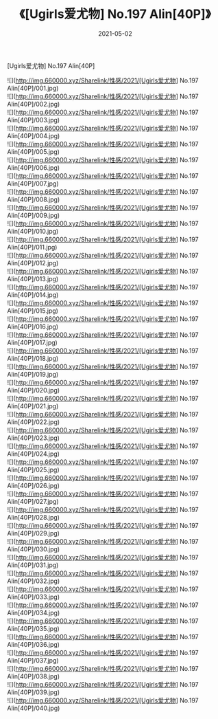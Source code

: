 ﻿---
layout: post
title:  《[Ugirls爱尤物] No.197 Alin[40P]》
date:   2021-05-02
img: http://img.660000.xyz/Sharelink/性感/2021/[Ugirls爱尤物] No.197 Alin[40P]/000.jpg
categories: [美女, 清纯, 唯美]
---

[Ugirls爱尤物] No.197 Alin[40P]

  ![](http://img.660000.xyz/Sharelink/性感/2021/[Ugirls爱尤物] No.197 Alin[40P]/001.jpg) <br> ![](http://img.660000.xyz/Sharelink/性感/2021/[Ugirls爱尤物] No.197 Alin[40P]/002.jpg) <br> ![](http://img.660000.xyz/Sharelink/性感/2021/[Ugirls爱尤物] No.197 Alin[40P]/003.jpg) <br> ![](http://img.660000.xyz/Sharelink/性感/2021/[Ugirls爱尤物] No.197 Alin[40P]/004.jpg) <br> ![](http://img.660000.xyz/Sharelink/性感/2021/[Ugirls爱尤物] No.197 Alin[40P]/005.jpg) <br> ![](http://img.660000.xyz/Sharelink/性感/2021/[Ugirls爱尤物] No.197 Alin[40P]/006.jpg) <br> ![](http://img.660000.xyz/Sharelink/性感/2021/[Ugirls爱尤物] No.197 Alin[40P]/007.jpg) <br> ![](http://img.660000.xyz/Sharelink/性感/2021/[Ugirls爱尤物] No.197 Alin[40P]/008.jpg) <br> ![](http://img.660000.xyz/Sharelink/性感/2021/[Ugirls爱尤物] No.197 Alin[40P]/009.jpg) <br> ![](http://img.660000.xyz/Sharelink/性感/2021/[Ugirls爱尤物] No.197 Alin[40P]/010.jpg) <br> ![](http://img.660000.xyz/Sharelink/性感/2021/[Ugirls爱尤物] No.197 Alin[40P]/011.jpg) <br> ![](http://img.660000.xyz/Sharelink/性感/2021/[Ugirls爱尤物] No.197 Alin[40P]/012.jpg) <br> ![](http://img.660000.xyz/Sharelink/性感/2021/[Ugirls爱尤物] No.197 Alin[40P]/013.jpg) <br> ![](http://img.660000.xyz/Sharelink/性感/2021/[Ugirls爱尤物] No.197 Alin[40P]/014.jpg) <br> ![](http://img.660000.xyz/Sharelink/性感/2021/[Ugirls爱尤物] No.197 Alin[40P]/015.jpg) <br> ![](http://img.660000.xyz/Sharelink/性感/2021/[Ugirls爱尤物] No.197 Alin[40P]/016.jpg) <br> ![](http://img.660000.xyz/Sharelink/性感/2021/[Ugirls爱尤物] No.197 Alin[40P]/017.jpg) <br> ![](http://img.660000.xyz/Sharelink/性感/2021/[Ugirls爱尤物] No.197 Alin[40P]/018.jpg) <br> ![](http://img.660000.xyz/Sharelink/性感/2021/[Ugirls爱尤物] No.197 Alin[40P]/019.jpg) <br> ![](http://img.660000.xyz/Sharelink/性感/2021/[Ugirls爱尤物] No.197 Alin[40P]/020.jpg) <br> ![](http://img.660000.xyz/Sharelink/性感/2021/[Ugirls爱尤物] No.197 Alin[40P]/021.jpg) <br> ![](http://img.660000.xyz/Sharelink/性感/2021/[Ugirls爱尤物] No.197 Alin[40P]/022.jpg) <br> ![](http://img.660000.xyz/Sharelink/性感/2021/[Ugirls爱尤物] No.197 Alin[40P]/023.jpg) <br> ![](http://img.660000.xyz/Sharelink/性感/2021/[Ugirls爱尤物] No.197 Alin[40P]/024.jpg) <br> ![](http://img.660000.xyz/Sharelink/性感/2021/[Ugirls爱尤物] No.197 Alin[40P]/025.jpg) <br> ![](http://img.660000.xyz/Sharelink/性感/2021/[Ugirls爱尤物] No.197 Alin[40P]/026.jpg) <br> ![](http://img.660000.xyz/Sharelink/性感/2021/[Ugirls爱尤物] No.197 Alin[40P]/027.jpg) <br> ![](http://img.660000.xyz/Sharelink/性感/2021/[Ugirls爱尤物] No.197 Alin[40P]/028.jpg) <br> ![](http://img.660000.xyz/Sharelink/性感/2021/[Ugirls爱尤物] No.197 Alin[40P]/029.jpg) <br> ![](http://img.660000.xyz/Sharelink/性感/2021/[Ugirls爱尤物] No.197 Alin[40P]/030.jpg) <br> ![](http://img.660000.xyz/Sharelink/性感/2021/[Ugirls爱尤物] No.197 Alin[40P]/031.jpg) <br> ![](http://img.660000.xyz/Sharelink/性感/2021/[Ugirls爱尤物] No.197 Alin[40P]/032.jpg) <br> ![](http://img.660000.xyz/Sharelink/性感/2021/[Ugirls爱尤物] No.197 Alin[40P]/033.jpg) <br> ![](http://img.660000.xyz/Sharelink/性感/2021/[Ugirls爱尤物] No.197 Alin[40P]/034.jpg) <br> ![](http://img.660000.xyz/Sharelink/性感/2021/[Ugirls爱尤物] No.197 Alin[40P]/035.jpg) <br> ![](http://img.660000.xyz/Sharelink/性感/2021/[Ugirls爱尤物] No.197 Alin[40P]/036.jpg) <br> ![](http://img.660000.xyz/Sharelink/性感/2021/[Ugirls爱尤物] No.197 Alin[40P]/037.jpg) <br> ![](http://img.660000.xyz/Sharelink/性感/2021/[Ugirls爱尤物] No.197 Alin[40P]/038.jpg) <br> ![](http://img.660000.xyz/Sharelink/性感/2021/[Ugirls爱尤物] No.197 Alin[40P]/039.jpg) <br> ![](http://img.660000.xyz/Sharelink/性感/2021/[Ugirls爱尤物] No.197 Alin[40P]/040.jpg) <br>